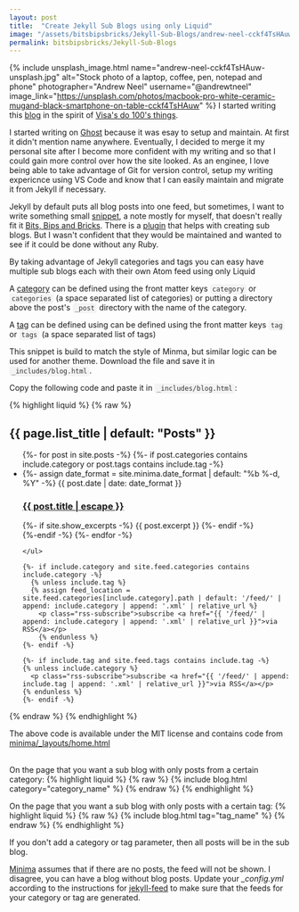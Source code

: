 ```yaml
---
layout: post
title:  "Create Jekyll Sub Blogs using only Liquid"
image: "/assets/bitsbipsbricks/Jekyll-Sub-Blogs/andrew-neel-cckf4TsHAuw-unsplash.jpg"
permalink: bitsbipsbricks/Jekyll-Sub-Blogs
---
```


<style>
  :not(pre) > code {
    background-color: #f4f4f4; /* Light grey background */
    color: #333; /* Darker text for better readability */
    padding: 2px 4px;
    border-radius: 4px;
  }
</style>

{% include unsplash_image.html 
   name="andrew-neel-cckf4TsHAuw-unsplash.jpg" 
   alt="Stock photo of a laptop, coffee, pen, notepad and phone" 
   photographer="Andrew Neel" 
   username="@andrewtneel" 
   image_link="https://unsplash.com/photos/macbook-pro-white-ceramic-mugand-black-smartphone-on-table-cckf4TsHAuw" 
%}
I started writing this [blog](/bitsbipsbricks.html) in the spirit of [Visa's do 100's things](https://www.visakanv.com/blog/do100things/). 

I started writing on [Ghost](https://ghost.org/) because it was esay to setup and maintain. At first it didn't mention name anywhere. Eventually, I decided to merge it my personal site after I become more confident with my writing and so that I could gain more control over how the site looked. As an enginee, I love being able to take advantage of Git for version control, setup my writing expericnce using VS Code and know that I can easily maintain and migrate it from Jekyll if  necessary.

Jekyll by default puts all blog posts into one feed, but sometimes, I want to write something small [snippet](/snippets), a note mostly for myself, that doesn't really fit it [Bits, Bips and Bricks](/bitsbipsbricks).  There is a [plugin](https://github.com/scandio/jekyll-paginate-multiple) that helps with creating sub blogs. But I wasn't confident that they would be maintained and wanted to see if it could be done without any Ruby.

By taking advantage of Jekyll categories and tags you can easy have multiple sub blogs each with their own Atom feed using only Liquid

A [category](https://jekyllrb.com/docs/posts/#categories) can be defined using the front matter keys `category` or `categories` (a space separated list of categories) or putting a directory above the post's `_post` directory with the name of the category. 

A [tag](https://jekyllrb.com/docs/posts/#tags) can be defined using can be defined using the front matter keys `tag` or `tags` (a space separated list of tags)

This snippet is build to match the style of Minma, but similar logic can be used for another theme. Download the file and save it in `_includes/blog.html`.

Copy the following code and paste it in `_includes/blog.html`:

{% highlight liquid %}
{% raw %}
<div class="blog">
    <h2 class="post-list-heading">{{ page.list_title | default: "Posts" }}</h2>
    <ul class="post-list">
      {%- for post in site.posts -%}
      {%- if post.categories contains include.category or post.tags contains include.tag -%}
      <li>
        {%- assign date_format = site.minima.date_format | default: "%b %-d, %Y" -%}
        <span class="post-meta">{{ post.date | date: date_format }}</span>
        <h3>
          <a class="post-link" href="{{ post.url | relative_url }}">
            {{ post.title | escape }}
          </a>
        </h3>
        {%- if site.show_excerpts -%}
          {{ post.excerpt }}
        {%- endif -%}
      </li>
      {%-endif -%}
      {%- endfor -%}

    </ul>

    {%- if include.category and site.feed.categories contains include.category -%}
      {% unless include.tag %}
      {% assign feed_location = site.feed.categories[include.category].path | default: '/feed/' | append: include.category | append: '.xml' | relative_url %}
        <p class="rss-subscribe">subscribe <a href="{{ '/feed/' | append: include.category | append: '.xml' | relative_url }}">via RSS</a></p>
        {% endunless %}
    {%- endif -%}

    {%- if include.tag and site.feed.tags contains include.tag -%}
    {% unless include.category %}
      <p class="rss-subscribe">subscribe <a href="{{ '/feed/' | append: include.tag | append: '.xml' | relative_url }}">via RSS</a></p>
    {% endunless %}
    {%- endif -%}

</div>
{% endraw %}
{% endhighlight %}

The above code is available under the MIT license and contains code from [minima/_layouts/home.html](https://github.com/jekyll/minima/blob/38a84a949f9753c4542e25f422935f59b4913053/_layouts/home.html)
<br><br>

On the page that you want a sub blog with only posts from a certain category:
{% highlight liquid %}
{% raw %}
{% include blog.html category="category_name" %}
{% endraw %}
{% endhighlight %}

On the page that you want a sub blog with only posts with a certain tag:
{% highlight liquid %}
{% raw %}
{% include blog.html tag="tag_name" %}
{% endraw %}
{% endhighlight %}

If you don't add a category or tag parameter, then all posts will be in the sub blog.

[Minima](https://github.com/jekyll/minima/pull/137/files#r124796175) assumes that if there are no posts, the feed will not be shown. I disagree, you can have a blog without blog posts. Update your *_config.yml* according to the instructions for [jekyll-feed](https://github.com/jekyll/jekyll-feed) to make sure that the feeds for your category or tag are generated.